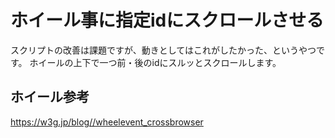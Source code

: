 # ホイール事に指定idにスクロールさせる
スクリプトの改善は課題ですが、動きとしてはこれがしたかった、というやつです。
ホイールの上下で一つ前・後のidにスルッとスクロールします。

## ホイール参考
https://w3g.jp/blog//wheelevent_crossbrowser
